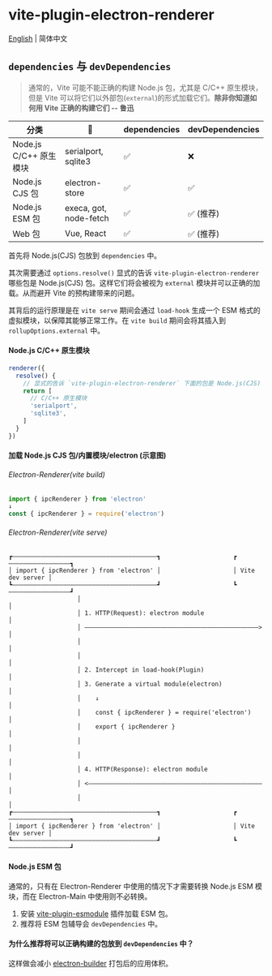 # vite-plugin-electron-renderer

[English](https://github.com/electron-vite/vite-plugin-electron/tree/main/packages/electron-renderer#readme) | 简体中文

## `dependencies` 与 `devDependencies`

> 通常的，Vite 可能不能正确的构建 Node.js 包，尤其是 C/C++ 原生模块，但是 Vite 可以将它们以外部包(`external`)的形式加载它们。**除非你知道如何用 Vite 正确的构建它们 -- 鲁迅**

<table>
  <thead>
    <th>分类</th>
    <th>🌰</th>
    <th>dependencies</th>
    <th>devDependencies</th>
  </thead>
  <tbody>
    <tr>
      <td>Node.js C/C++ 原生模块</td>
      <td>serialport, sqlite3</td>
      <td>✅</td>
      <td>❌</td>
    </tr>
    <tr>
      <td>Node.js CJS 包</td>
      <td>electron-store</td>
      <td>✅</td>
      <td>✅</td>
    </tr>
    <tr>
      <td>Node.js ESM 包</td>
      <td>execa, got, node-fetch</td>
      <td>✅</td>
      <td>✅ (推荐)</td>
    </tr>
    <tr>
      <td>Web 包</td>
      <td>Vue, React</td>
      <td>✅</td>
      <td>✅ (推荐)</td>
    </tr>
  </tbody>
</table>

首先将 Node.js(CJS) 包放到 `dependencies` 中。

其次需要通过 `options.resolve()` 显式的告诉 `vite-plugin-electron-renderer` 哪些包是 Node.js(CJS) 包。这样它们将会被视为 `external` 模块并可以正确的加载。从而避开 Vite 的预构建带来的问题。

其背后的运行原理是在 `vite serve` 期间会通过 `load-hook` 生成一个 ESM 格式的虚拟模块，以保障其能够正常工作。在 `vite build` 期间会将其插入到 `rollupOptions.external` 中。

#### Node.js C/C++ 原生模块

```js
renderer({
  resolve() {
    // 显式的告诉 `vite-plugin-electron-renderer` 下面的包是 Node.js(CJS) 模块
    return [
      // C/C++ 原生模块
      'serialport',
      'sqlite3',
    ]
  }
})
```

#### 加载 Node.js CJS 包/内置模块/electron (示意图)

###### Electron-Renderer(vite build)

```js
import { ipcRenderer } from 'electron'
↓
const { ipcRenderer } = require('electron')
```

###### Electron-Renderer(vite serve)

```
┏————————————————————————————————————————┓                    ┏—————————————————┓
│ import { ipcRenderer } from 'electron' │                    │ Vite dev server │
┗————————————————————————————————————————┛                    ┗—————————————————┛
                   │                                                   │
                   │ 1. HTTP(Request): electron module                 │
                   │ ————————————————————————————————————————————————> │
                   │                                                   │
                   │                                                   │
                   │ 2. Intercept in load-hook(Plugin)                 │
                   │ 3. Generate a virtual module(electron)            │
                   │    ↓                                              │
                   │    const { ipcRenderer } = require('electron')    │
                   │    export { ipcRenderer }                         │
                   │                                                   │
                   │                                                   │
                   │ 4. HTTP(Response): electron module                │
                   │ <———————————————————————————————————————————————— │
                   │                                                   │
┏————————————————————————————————————————┓                    ┏—————————————————┓
│ import { ipcRenderer } from 'electron' │                    │ Vite dev server │
┗————————————————————————————————————————┛                    ┗—————————————————┛
```

#### Node.js ESM 包

通常的，只有在 Electron-Renderer 中使用的情况下才需要转换 Node.js ESM 模块，而在 Electron-Main 中使用则不必转换。

1. 安装 [vite-plugin-esmodule](https://github.com/vite-plugin/vite-plugin-esmodule) 插件加载 ESM 包。
2. 推荐将 ESM 包辅导会 `devDependencies` 中。

#### 为什么推荐将可以正确构建的包放到 `devDependencies` 中？

这样做会减小 [electron-builder](https://github.com/electron-userland/electron-builder) 打包后的应用体积。
